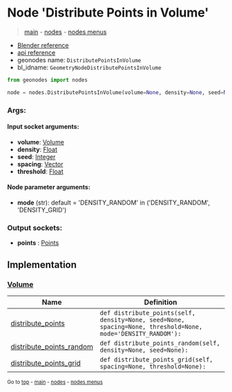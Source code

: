 # Node 'Distribute Points in Volume'

> [main](../structure.md) - [nodes](nodes.md) - [nodes menus](nodes_menus.md)

- [Blender reference](https://docs.blender.org/manual/en/latest/modeling/geometry_nodes/point/distribute_points_in_volume.html)
- [api reference](https://docs.blender.org/api/current/bpy.types.GeometryNodeDistributePointsInVolume.html)
- geonodes name: `DistributePointsInVolume`
- bl_idname: `GeometryNodeDistributePointsInVolume`

```python
from geonodes import nodes

node = nodes.DistributePointsInVolume(volume=None, density=None, seed=None, spacing=None, threshold=None, mode='DENSITY_RANDOM')
```

### Args:

#### Input socket arguments:

- **volume**: [Volume](Volume.md)
- **density**: [Float](Float.md)
- **seed**: [Integer](Integer.md)
- **spacing**: [Vector](Vector.md)
- **threshold**: [Float](Float.md)

#### Node parameter arguments:

- **mode** (str): default = 'DENSITY_RANDOM' in ('DENSITY_RANDOM', 'DENSITY_GRID')

### Output sockets:

- **points** : [Points](Points.md)

## Implementation

### [Volume](Volume.md)

| Name | Definition |
|------|------------|
 | [distribute_points](Volume.md#distribute_points) | `def distribute_points(self, density=None, seed=None, spacing=None, threshold=None, mode='DENSITY_RANDOM'):` |
 | [distribute_points_random](Volume.md#distribute_points_random) | `def distribute_points_random(self, density=None, seed=None):` |
 | [distribute_points_grid](Volume.md#distribute_points_grid) | `def distribute_points_grid(self, spacing=None, threshold=None):` |

<sub>Go to [top](#node-Distribute-Points-in-Volume) - [main](../structure.md) - [nodes](nodes.md) - [nodes menus](nodes_menus.md)</sub>


